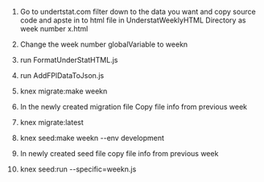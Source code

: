 1) Go to undertstat.com filter down to the data you want and copy source code and apste in to html file in UnderstatWeeklyHTML Directory as week number x.html

2) Change the week number globalVariable to weekn

3) run FormatUnderStatHTML.js

4) run AddFPlDataToJson.js

3) knex migrate:make weekn

4) In the newly created migration file Copy file info from previous week

5) knex migrate:latest

5) knex seed:make weekn --env development

6) In newly created seed file copy file info from previous week

6) knex seed:run --specific=weekn.js